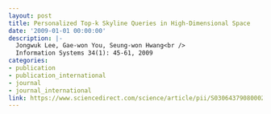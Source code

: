 ```yaml
---
layout: post
title: Personalized Top-k Skyline Queries in High-Dimensional Space
date: '2009-01-01 00:00:00'
description: |-
  Jongwuk Lee, Gae-won You, Seung-won Hwang<br />
  Information Systems 34(1): 45-61, 2009
categories:
- publication
- publication_international
- journal
- journal_international
link: https://www.sciencedirect.com/science/article/pii/S0306437908000240
---
```

